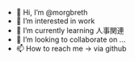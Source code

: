 - 👋 Hi, I’m @morgbreth
- 👀 I’m interested in work
- 🌱 I’m currently learning 人事関連
- 💞️ I’m looking to collaborate on ...
- 📫 How to reach me → via github

<!---
morgbreth/morgbreth is a ✨ special ✨ repository because its `README.md` (this file) appears on your GitHub profile.
You can click the Preview link to take a look at your changes.
--->
